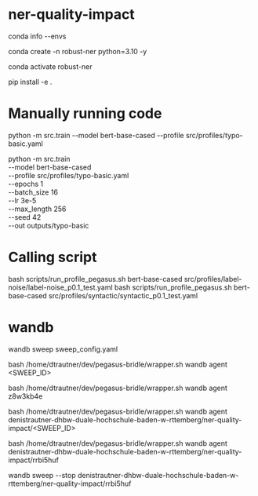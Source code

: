 # ner-quality-impact
conda info --envs

conda create -n robust-ner python=3.10 -y

conda activate robust-ner

pip install -e .


# Manually running code
python -m src.train --model bert-base-cased --profile src/profiles/typo-basic.yaml

python -m src.train \
    --model bert-base-cased \
    --profile src/profiles/typo-basic.yaml \
    --epochs 1 \
    --batch_size 16 \
    --lr 3e-5 \
    --max_length 256 \
    --seed 42 \
    --out outputs/typo-basic

# Calling script
bash scripts/run_profile_pegasus.sh bert-base-cased src/profiles/label-noise/label-noise_p0.1_test.yaml
bash scripts/run_profile_pegasus.sh bert-base-cased src/profiles/syntactic/syntactic_p0.1_test.yaml

# wandb

wandb sweep sweep_config.yaml

bash /home/dtrautner/dev/pegasus-bridle/wrapper.sh wandb agent <SWEEP_ID>

bash /home/dtrautner/dev/pegasus-bridle/wrapper.sh wandb agent z8w3kb4e

bash /home/dtrautner/dev/pegasus-bridle/wrapper.sh wandb agent denistrautner-dhbw-duale-hochschule-baden-w-rttemberg/ner-quality-impact/<SWEEP_ID>

bash /home/dtrautner/dev/pegasus-bridle/wrapper.sh wandb agent denistrautner-dhbw-duale-hochschule-baden-w-rttemberg/ner-quality-impact/rrbi5huf

wandb sweep --stop denistrautner-dhbw-duale-hochschule-baden-w-rttemberg/ner-quality-impact/rrbi5huf
